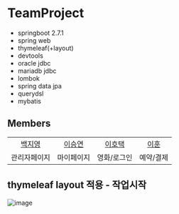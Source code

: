 # TeamProject

+ springboot 2.7.1
+ spring web
+ thymeleaf(+layout)
+ devtools
+ oracle jdbc
+ mariadb jdbc
+ lombok
+ spring data jpa
+ querydsl
+ mybatis



## Members

<table style="text-align: center">
 
  <tr>
    <td><a href="https://github.com/jiyoung-B">백지영</a></td>
    <td><a href="https://github.com/Yogurrr">이승연</a></td>
    <td><a href="https://github.com/hoteaklee">이호택</a></td>
    <td><a href="https://github.com/Dontlikenaming">이훈</a></td>
  </tr>
  <tr>
    <td>관리자페이지</td>
    <td>마이페이지</td>
    <td>영화/로그인</td>
    <td>예약/결제</td>
</table>


<!-- 백지영 : https://github.com/jiyoung-B  
이승연 : https://github.com/Yogurrr  
이호택 : https://github.com/hoteaklee  
이&nbsp;&nbsp; 훈 : https://github.com/Dontlikenaming  -->
  

## thymeleaf layout 적용 - 작업시작
![image](https://github.com/jiyoung-B/thebox/assets/121989964/893bf5f2-345d-4082-a06a-f7cbb5269c22)




